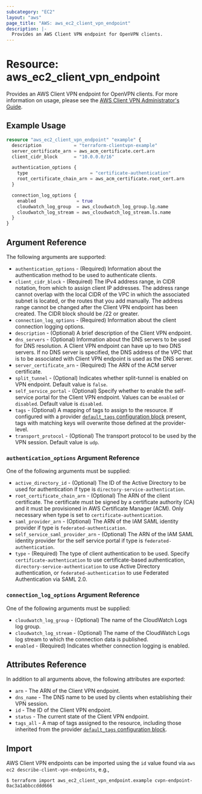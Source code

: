 ```yaml
---
subcategory: "EC2"
layout: "aws"
page_title: "AWS: aws_ec2_client_vpn_endpoint"
description: |-
  Provides an AWS Client VPN endpoint for OpenVPN clients.
---
```


# Resource: aws_ec2_client_vpn_endpoint

Provides an AWS Client VPN endpoint for OpenVPN clients. For more information on usage, please see the
[AWS Client VPN Administrator's Guide](https://docs.aws.amazon.com/vpn/latest/clientvpn-admin/what-is.html).

## Example Usage

```terraform
resource "aws_ec2_client_vpn_endpoint" "example" {
  description            = "terraform-clientvpn-example"
  server_certificate_arn = aws_acm_certificate.cert.arn
  client_cidr_block      = "10.0.0.0/16"

  authentication_options {
    type                       = "certificate-authentication"
    root_certificate_chain_arn = aws_acm_certificate.root_cert.arn
  }

  connection_log_options {
    enabled               = true
    cloudwatch_log_group  = aws_cloudwatch_log_group.lg.name
    cloudwatch_log_stream = aws_cloudwatch_log_stream.ls.name
  }
}
```

## Argument Reference

The following arguments are supported:

* `authentication_options` - (Required) Information about the authentication method to be used to authenticate clients.
* `client_cidr_block` - (Required) The IPv4 address range, in CIDR notation, from which to assign client IP addresses. The address range cannot overlap with the local CIDR of the VPC in which the associated subnet is located, or the routes that you add manually. The address range cannot be changed after the Client VPN endpoint has been created. The CIDR block should be /22 or greater.
* `connection_log_options` - (Required) Information about the client connection logging options.
* `description` - (Optional) A brief description of the Client VPN endpoint.
* `dns_servers` - (Optional) Information about the DNS servers to be used for DNS resolution. A Client VPN endpoint can have up to two DNS servers. If no DNS server is specified, the DNS address of the VPC that is to be associated with Client VPN endpoint is used as the DNS server.
* `server_certificate_arn` - (Required) The ARN of the ACM server certificate.
* `split_tunnel` - (Optional) Indicates whether split-tunnel is enabled on VPN endpoint. Default value is `false`.
* `self_service_portal` - (Optional) Specify whether to enable the self-service portal for the Client VPN endpoint. Values can be `enabled` or `disabled`. Default value is `disabled`.
* `tags` - (Optional) A mapping of tags to assign to the resource. If configured with a provider [`default_tags` configuration block](https://www.terraform.io/docs/providers/aws/index.html#default_tags-configuration-block) present, tags with matching keys will overwrite those defined at the provider-level.
* `transport_protocol` - (Optional) The transport protocol to be used by the VPN session. Default value is `udp`.

### `authentication_options` Argument Reference

One of the following arguments must be supplied:

* `active_directory_id` - (Optional) The ID of the Active Directory to be used for authentication if type is `directory-service-authentication`.
* `root_certificate_chain_arn` - (Optional) The ARN of the client certificate. The certificate must be signed by a certificate authority (CA) and it must be provisioned in AWS Certificate Manager (ACM). Only necessary when type is set to `certificate-authentication`.
* `saml_provider_arn` - (Optional) The ARN of the IAM SAML identity provider if type is `federated-authentication`.
* `self_service_saml_provider_arn` - (Optional) The ARN of the IAM SAML identity provider for the self service portal if type is `federated-authentication`.
* `type` - (Required) The type of client authentication to be used. Specify `certificate-authentication` to use certificate-based authentication, `directory-service-authentication` to use Active Directory authentication, or `federated-authentication` to use Federated Authentication via SAML 2.0.

### `connection_log_options` Argument Reference

One of the following arguments must be supplied:

* `cloudwatch_log_group` - (Optional) The name of the CloudWatch Logs log group.
* `cloudwatch_log_stream` - (Optional) The name of the CloudWatch Logs log stream to which the connection data is published.
* `enabled` - (Required) Indicates whether connection logging is enabled.

## Attributes Reference

In addition to all arguments above, the following attributes are exported:

* `arn` - The ARN of the Client VPN endpoint.
* `dns_name` - The DNS name to be used by clients when establishing their VPN session.
* `id` - The ID of the Client VPN endpoint.
* `status` - The current state of the Client VPN endpoint.
* `tags_all` - A map of tags assigned to the resource, including those inherited from the provider [`default_tags` configuration block](https://www.terraform.io/docs/providers/aws/index.html#default_tags-configuration-block).

## Import

AWS Client VPN endpoints can be imported using the `id` value found via `aws ec2 describe-client-vpn-endpoints`, e.g.,

```
$ terraform import aws_ec2_client_vpn_endpoint.example cvpn-endpoint-0ac3a1abbccddd666
```
